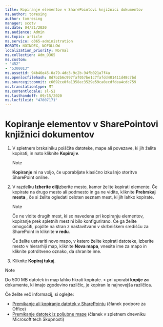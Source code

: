 ```yaml
---
title: Kopiranje elementov v SharePointovi knjižnici dokumentov
ms.author: toresing
author: tomresing
manager: scotv
ms.date: 04/21/2020
ms.audience: Admin
ms.topic: article
ms.service: o365-administration
ROBOTS: NOINDEX, NOFOLLOW
localization_priority: Normal
ms.collection: Adm_O365
ms.custom:
- "452"
- "5300013"
ms.assetid: 94b46e45-0a79-4dc3-9c2b-94fb021a7f4a
ms.openlocfilehash: 8d7b2b6c997faf057be1c7fafdd401411d48c7bd
ms.sourcegitcommit: c6692ce0fa1358ec3529e59ca0ecdfdea4cdc759
ms.translationtype: MT
ms.contentlocale: sl-SI
ms.lasthandoff: 09/15/2020
ms.locfileid: "47807171"
---
```

# <a name="copy-items-in-a-sharepoint-document-library"></a>Kopiranje elementov v SharePointovi knjižnici dokumentov

1. V spletnem brskalniku poiščite datoteke, mape ali povezave, ki jih želite kopirati, in nato kliknite **Kopiraj v**.

    > [!NOTE]
    > **Kopiranje** ni na voljo, če uporabljate klasično izkušnjo storitve SharePoint online.
  
2. V razdelku **Izberite cilj**izberite mesto, kamor želite kopirati elemente. Če kopirate na drugo mesto ali podmesto in ga ne vidite, kliknite **Prebrskaj mesta** , če si želite ogledati celoten seznam mest, ki jih lahko kopirate.

    > [!NOTE]
    > Če ne vidite drugih mest, ki so navedena pri kopiranju elementov, kopiranje prek spletnih mest ni bilo konfigurirano. Če ga želite omogočiti, pojdite na stran z nastavitvami v skrbniškem središču za SharePoint in kliknite **v redu**.
  
    Če želite ustvariti novo mapo, v katero želite kopirati datoteke, izberite mesto v hierarhiji map, kliknite **Nova mapa**, vnesite ime za mapo in kliknite potrditveno oznako, da shranite ime.

3. Kliknite **Kopiraj tukaj**.

> [!NOTE]
> Do 500 MB datotek in map lahko hkrati kopirate. > pri uporabi **kopije za** dokumente, ki imajo zgodovino različic, je kopiran le najnovejša različica.
  
Če želite več informacij, si oglejte:

 - [Premikanje ali kopiranje datotek v SharePointu](https://support.office.com/article/move-or-copy-files-in-sharepoint-00e2f483-4df3-46be-a861-1f5f0c1a87bc) (članek podpore za Office)
 - [Premikanje datotek iz poljubne mape](https://techcommunity.microsoft.com/t5/Microsoft-SharePoint-Blog/Now-move-files-anywhere-in-Office-365-SharePoint-and-OneDrive/ba-p/146973) (članek v spletnem dnevniku Microsoft tech Skupnosti)   